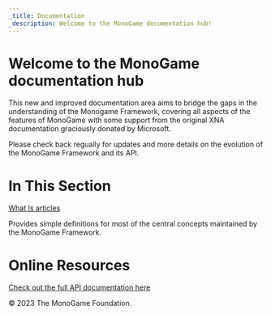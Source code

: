 ```yaml
---
_title: Documentation
_description: Welcome to the MonoGame documentation hub!
---
```


# Welcome to the MonoGame documentation hub

This new and improved documentation area aims to bridge the gaps in the understanding of the Monogame Framework, covering all aspects of the features of MonoGame with some support from the original XNA documentation graciously donated by Microsoft.

Please check back regually for updates and more details on the evolution of the MonoGame Framework and its API.

# In This Section

[What Is articles](whatis\index.md)

Provides simple definitions for most of the central concepts maintained by the MonoGame Framework.


# Online Resources

[Check out the full API documentation here](/api//index.md)

© 2023 The MonoGame Foundation.
